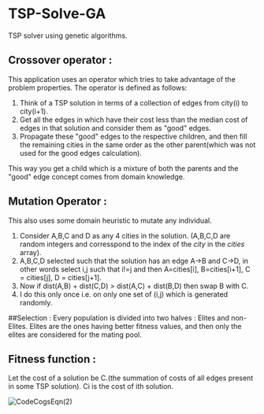 # TSP-Solve-GA
TSP solver using genetic algorithms.

## Crossover operator :
This application uses an operator which tries to take advantage of the problem properties.
The operator is defined as follows:
1) Think of a TSP solution in terms of a collection of edges from city(i) to city(i+1).
2) Get all the edges in which have their cost less than the median cost of edges in that solution and consider them as "good" edges.
3) Propagate these "good" edges to the respective children, and then fill the remaining cities in the same order as the other parent(which was not used for the good edges calculation).

This way you get a child which is a mixture of both the parents and the "good" edge concept comes from domain knowledge.

## Mutation Operator : 
This also uses some domain heuristic to mutate any individual.
1) Consider A,B,C and D as any 4 cities in the solution. (A,B,C,D are random integers and corresspond to the index of the *city* in the *cities* array).
2) A,B,C,D selected such that the solution has an edge A->B and C->D, in other words select i,j such that i!=j and then A=cities[i], B=cities[i+1], C = cities[j], D = cities[j+1].
3) Now if dist(A,B) + dist(C,D) > dist(A,C) + dist(B,D) then swap B with C.
4) I do this only once i.e. on only one set of (i,j) which is generated randomly.

##Selection : 
Every population is divided into two halves : Elites and non-Elites. Elites are the ones having better fitness values, and then only the elites are considered for the mating pool.

## Fitness function : 
Let the cost of a solution be C.(the summation of costs of all edges present in some TSP solution).
Ci is the cost of ith solution.


![CodeCogsEqn(2)](https://user-images.githubusercontent.com/42300545/139224356-6854ee69-af10-4050-a35a-f73f5562efe8.png)
